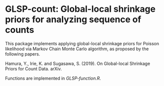 # GLSP-count: Global-local shrinkage priors for analyzing sequence of counts
This package implements applying global-local shrinkage priors for Poisson likelihood via Markov Chain Monte Carlo algorithm, as proposed by the following papers.

Hamura, Y., Irie, K. and Sugasawa, S. (2019). On Global-local Shrinkage Priors for Count Data. arXiv.

Functions are implemented in *GLSP-function.R*.
